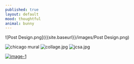 ```yaml
---
published: true
layout: default
mood: thoughtful
animal: bunny
---
```

![Post Design.png]({{site.baseurl}}/images/Post Design.png)

![chicago mural]({{site.baseurl}}/images/lssa.jpg)
![collage.jpg]({{site.baseurl}}/images/collage.jpg)
![jcsa.jpg]({{site.baseurl}}/images/jcsa.jpg)
<div>
      <a class="example-image-link" href="({{site.baseurl}}/images/lssa.jpg)" data-lightbox="example-1"></a>
      <a class="example-image-link" href="({{site.baseurl}}/images/collage.jpg)" data-lightbox="example-2" data-title="Optional caption."><img class="example-image" src="![collage.jpg]({{site.baseurl}}/images/collage.jpg)" alt="image-1"/></a>
     </div>